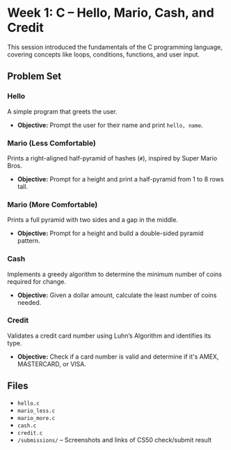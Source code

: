 # Week 1: C – Hello, Mario, Cash, and Credit

This session introduced the fundamentals of the C programming language, covering concepts like loops, conditions, functions, and user input.

## Problem Set

### Hello
A simple program that greets the user.

- **Objective:** Prompt the user for their name and print `hello, name`.

### Mario (Less Comfortable)
Prints a right-aligned half-pyramid of hashes (`#`), inspired by Super Mario Bros.

- **Objective:** Prompt for a height and print a half-pyramid from 1 to 8 rows tall.

### Mario (More Comfortable)
Prints a full pyramid with two sides and a gap in the middle.

- **Objective:** Prompt for a height and build a double-sided pyramid pattern.

###  Cash
Implements a greedy algorithm to determine the minimum number of coins required for change.

- **Objective:** Given a dollar amount, calculate the least number of coins needed.

###  Credit
Validates a credit card number using Luhn’s Algorithm and identifies its type.

- **Objective:** Check if a card number is valid and determine if it's AMEX, MASTERCARD, or VISA.

## Files

- `hello.c`  
- `mario_less.c`  
- `mario_more.c`  
- `cash.c`  
- `credit.c` 
- `/submissions/` – Screenshots and links of CS50 check/submit result  
